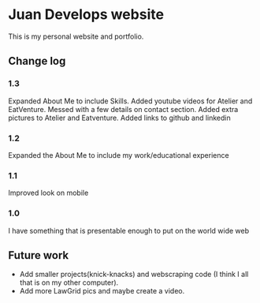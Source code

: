 # Juan Develops website

This is my personal website and portfolio.

## Change log

### 1.3
Expanded About Me to include Skills. Added youtube videos for Atelier and EatVenture. Messed with a few details on contact section. Added extra pictures to Atelier and Eatventure. Added links to github and linkedin

### 1.2
Expanded the About Me to include my work/educational experience

### 1.1
Improved look on mobile

### 1.0
I have something that is presentable enough to put on the world wide web

## Future work
* Add smaller projects(knick-knacks) and webscraping code (I think I all that is on my other computer).
* Add more LawGrid pics and maybe create a video.